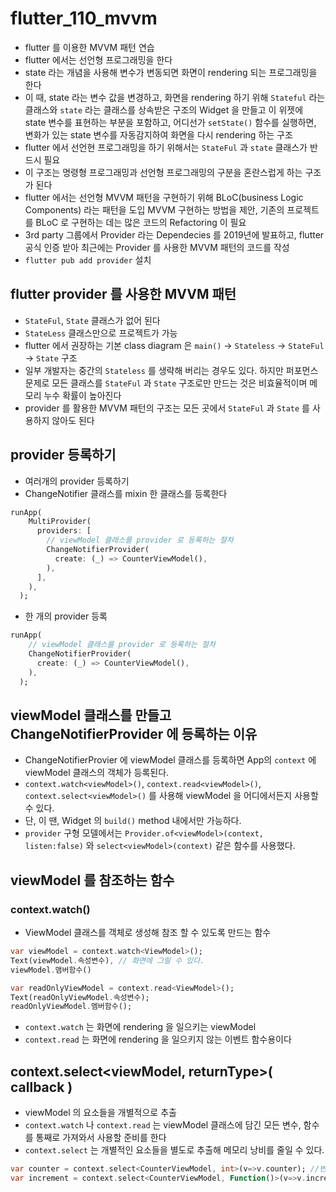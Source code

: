 # flutter_110_mvvm

- flutter 를 이용한 MVVM 패턴 연습
- flutter 에서는 선언형 프로그래밍을 한다
- state 라는 개념을 사용해 변수가 변동되면 화면이 rendering 되는
  프로그래밍을 한다
- 이 때, state 라는 변수 값을 변경하고, 화면을 rendering 하기 위해
  `Stateful` 라는 클래스와 `state` 라는 클래스를 상속받은 구조의 Widget 을 만들고 이 위젯에 state
  변수를 표현하는 부분을 포함하고, 어디선가 `setState()` 함수를 실행하면, 변화가 있는 state
  변수를 자동감지하여 화면을 다시 rendering 하는 구조
- flutter 에서 선언현 프로그래밍을 하기 위해서는 `StateFul` 과 `state` 클래스가 반드시 필요
- 이 구조는 명령형 프로그래밍과 선언형 프로그래밍의 구분을 혼란스럽게 하는 구조가 된다
- flutter 에서는 선언형 MVVM 패턴을 구현하기 위해 BLoC(business Logic Components) 라는 패턴을 도입
  MVVM 구현하는 방법을 제안, 기존의 프로젝트를 BLoC 로 구현하는 데는 많은 코드의 Refactoring 이 필요
- 3rd party 그룹에서 Provider 라는 Dependecies 를 2019년에 발표하고, flutter 공식 인증 받아
  최근에는 Provider 를 사용한 MVVM 패턴의 코드를 작성
- `flutter pub add provider` 설치

## flutter provider 를 사용한 MVVM 패턴

- `StateFul`, `State` 클래스가 없어 된다
- `StateLess` 클래스만으로 프로젝트가 가능
- flutter 에서 권장하는 기본 class diagram 은 `main()` -> `Stateless` -> `StateFul` -> `State` 구조
- 일부 개발자는 중간의 `Stateless` 를 생략해 버리는 경우도 있다. 하지만 퍼포먼스 문제로
  모든 클래스를 `StateFul` 과 `State` 구조로만 만드는 것은 비효율적이며 메모리 누수 확률이 높아진다
- provider 를 활용한 MVVM 패턴의 구조는 모든 곳에서 `StateFul` 과 `State` 를 사용하지 않아도 된다

## provider 등록하기

- 여러개의 provider 등록하기
- ChangeNotifier 클래스를 mixin 한 클래스를 등록한다

```dart
runApp(
    MultiProvider(
      providers: [
        // viewModel 클래스를 provider 로 등록하는 절차
        ChangeNotifierProvider(
          create: (_) => CounterViewModel(),
        ),
      ],
    ),
  );
```

- 한 개의 provider 등록

```dart
runApp(
    // viewModel 클래스를 provider 로 등록하는 절차
    ChangeNotifierProvider(
      create: (_) => CounterViewModel(),
    ),
  );
```

## viewModel 클래스를 만들고 ChangeNotifierProvider 에 등록하는 이유

- ChangeNotifierProvier 에 viewModel 클래스를 등록하면 App의 `context` 에 viewModel
  클래스의 객체가 등록된다.
- `context.watch<viewModel>()`, `context.read<viewModel>()`, `context.select<viewModel>()`
  를 사용해 viewModel 을 어디에서든지 사용할 수 있다.
- 단, 이 땐, Widget 의 `build()` method 내에서만 가능하다.
- `provider` 구형 모델에서는 `Provider.of<viewModel>(context, listen:false)` 와
  `select<viewModel>(context)` 같은 함수를 사용했다.

## viewModel 를 참조하는 함수

### context.watch<ViewModel>()

- ViewModel 클래스를 객체로 생성해 참조 할 수 있도록 만드는 함수

```dart
var viewModel = context.watch<ViewModel>();
Text(viewModel.속성변수), // 화면에 그릴 수 있다.
viewModel.맴버함수()

var readOnlyViewModel = context.read<ViewModel>();
Text(readOnlyViewModel.속성변수);
readOnlyViewModel.멤버함수();
```

- `context.watch` 는 화면에 rendering 을 일으키는 viewModel
- `context.read` 는 화면에 rendering 을 일으키지 않는 이벤트 함수용이다

## context.select<viewModel, returnType>( callback )

- viewModel 의 요소들을 개별적으로 추출
- `context.watch` 나 `context.read` 는 viewModel 클래스에 담긴 모든 변수, 함수를 통째로 가져와서
  사용할 준비를 한다
- `context.select` 는 개별적인 요소들을 별도로 추출해 메모리 낭비를 줄일 수 있다.

```dart
var counter = context.select<CounterViewModel, int>(v=>v.counter); //변수
var increment = context.select<CounterViewModel, Function()>(v=>v.increment); //함수
```
